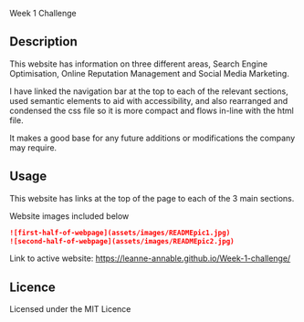 Week 1 Challenge


## Description 

This website has information on three different areas, Search Engine Optimisation, Online Reputation Management and Social Media Marketing.

I have linked the navigation bar at the top to each of the relevant sections, used semantic elements to aid with accessibility, and also rearranged and condensed the css file so it is more compact and flows in-line with the html file.

It makes a good base for any future additions or modifications the company may require.


## Usage 

This website has links at the top of the page to each of the 3 main sections.

Website images included below

```md
![first-half-of-webpage](assets/images/READMEpic1.jpg)
![second-half-of-webpage](assets/images/READMEpic2.jpg)
```

Link to active website: https://leanne-annable.github.io/Week-1-challenge/

## Licence

Licensed under the MIT Licence
